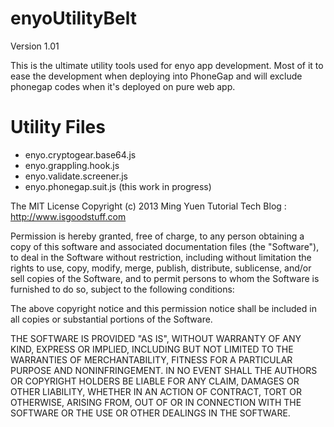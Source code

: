 enyoUtilityBelt
===============

Version 1.01

This is the ultimate utility tools used for enyo app development. Most of it to ease the development when deploying into PhoneGap and will exclude phonegap codes when it's deployed on pure web app.

Utility Files
=============
- enyo.cryptogear.base64.js
- enyo.grappling.hook.js 
- enyo.validate.screener.js
- enyo.phonegap.suit.js (this work in progress)

The MIT License Copyright (c) 2013 Ming Yuen Tutorial Tech Blog : http://www.isgoodstuff.com

Permission is hereby granted, free of charge, to any person obtaining a copy of this software and associated documentation files (the "Software"), to deal in the Software without restriction, including without limitation the rights to use, copy, modify, merge, publish, distribute, sublicense, and/or sell copies of the Software, and to permit persons to whom the Software is furnished to do so, subject to the following conditions:

The above copyright notice and this permission notice shall be included in all copies or substantial portions of the Software.

THE SOFTWARE IS PROVIDED "AS IS", WITHOUT WARRANTY OF ANY KIND, EXPRESS OR IMPLIED, INCLUDING BUT NOT LIMITED TO THE WARRANTIES OF MERCHANTABILITY, FITNESS FOR A PARTICULAR PURPOSE AND NONINFRINGEMENT. IN NO EVENT SHALL THE AUTHORS OR COPYRIGHT HOLDERS BE LIABLE FOR ANY CLAIM, DAMAGES OR OTHER LIABILITY, WHETHER IN AN ACTION OF CONTRACT, TORT OR OTHERWISE, ARISING FROM, OUT OF OR IN CONNECTION WITH THE SOFTWARE OR THE USE OR OTHER DEALINGS IN THE SOFTWARE.

